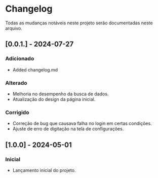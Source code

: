 # Changelog

Todas as mudanças notáveis neste projeto serão documentadas neste arquivo.

## [0.0.1.] - 2024-07-27
### Adicionado
- Added changelog.md

### Alterado
- Melhoria no desempenho da busca de dados.
- Atualização do design da página inicial.

### Corrigido
- Correção de bug que causava falha no login em certas condições.
- Ajuste de erro de digitação na tela de configurações.

## [1.0.0] - 2024-05-01
### Inicial
- Lançamento inicial do projeto.
